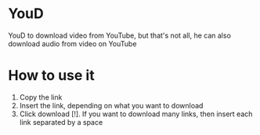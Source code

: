 # YouD
YouD to download video from YouTube, but that's not all, he can also download audio from video on YouTube

# How to use it
1. Copy the link
2. Insert the link, depending on what you want to download
3. Сlick download
[!]. If you want to download many links, then insert each link separated by a space
